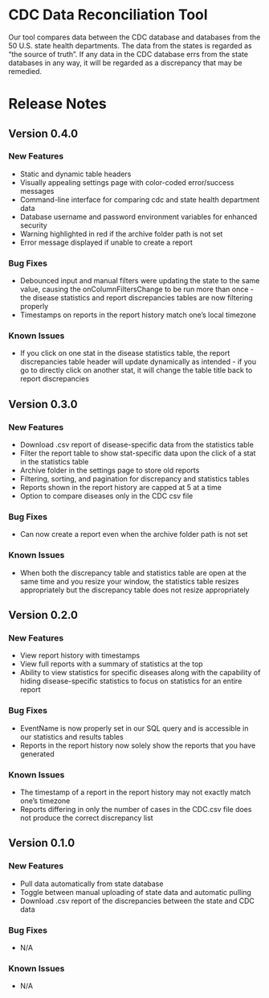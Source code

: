 # CDC Data Reconciliation Tool
Our tool compares data between the CDC database and databases from the 50 U.S. state health departments. The data from the states is regarded as “the source of truth”. If any data in the CDC database errs from the state databases in any way, it will be regarded as a discrepancy that may be remedied. 
# Release Notes
## Version 0.4.0 
### New Features
- Static and dynamic table headers
- Visually appealing settings page with color-coded error/success messages
- Command-line interface for comparing cdc and state health department data
- Database username and password environment variables for enhanced security
- Warning highlighted in red if the archive folder path is not set
- Error message displayed if unable to create a report
### Bug Fixes
- Debounced input and manual filters were updating the state to the same value, causing the onColumnFiltersChange to be run more than once - the disease statistics and report discrepancies tables are now filtering properly
- Timestamps on reports in the report history match one’s local timezone
### Known Issues
- If you click on one stat in the disease statistics table, the report discrepancies table header will update dynamically as intended - if you go to directly click on another stat, it will change the table title back to report discrepancies
## Version 0.3.0 
### New Features
- Download .csv report of disease-specific data from the statistics table
- Filter the report table to show stat-specific data upon the click of a stat in the statistics table
- Archive folder in the settings page to store old reports
- Filtering, sorting, and pagination for discrepancy and statistics tables
- Reports shown in the report history are capped at 5 at a time
- Option to compare diseases only in the CDC csv file
### Bug Fixes
- Can now create a report even when the archive folder path is not set
### Known Issues
- When both the discrepancy table and statistics table are open at the same time and you resize your window, the statistics table resizes appropriately but the discrepancy table does not resize appropriately
## Version 0.2.0 
### New Features
- View report history with timestamps
- View full reports with a summary of statistics at the top
- Ability to view statistics for specific diseases along with the capability of hiding disease-specific statistics to focus on statistics for an entire report
### Bug Fixes
- EventName is now properly set in our SQL query and is accessible in our statistics and results tables
- Reports in the report history now solely show the reports that you have generated
### Known Issues
- The timestamp of a report in the report history may not exactly match one’s timezone
- Reports differing in only the number of cases in the CDC.csv file does not produce the correct discrepancy list
## Version 0.1.0 
### New Features
- Pull data automatically from state database
- Toggle between manual uploading of state data and automatic pulling
- Download .csv report of the discrepancies between the state and CDC data
### Bug Fixes
- N/A
### Known Issues
- N/A

